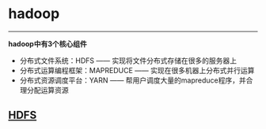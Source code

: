 # hadoop
-----------------------------------------
**hadoop中有3个核心组件**
- 分布式文件系统：HDFS —— 实现将文件分布式存储在很多的服务器上
- 分布式运算编程框架：MAPREDUCE —— 实现在很多机器上分布式并行运算
- 分布式资源调度平台：YARN —— 帮用户调度大量的mapreduce程序，并合理分配运算资源

## [HDFS](https://github.com/xiao-ren-wu/hadoop_stu/blob/master/hdfs-stu/src/main/resources/hdfs.md)
